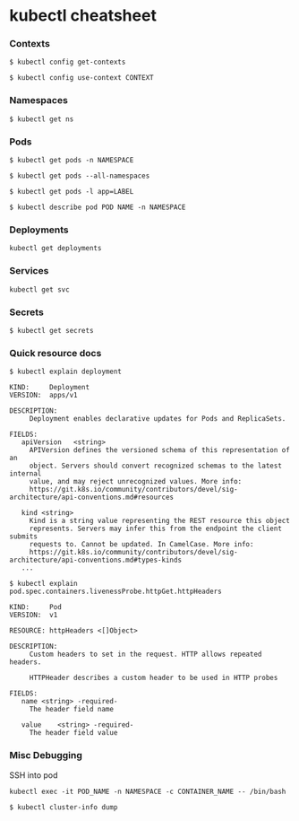 # kubectl cheatsheet

### Contexts

```shell
$ kubectl config get-contexts

$ kubectl config use-context CONTEXT
```

### Namespaces

```shell
$ kubectl get ns
```

### Pods

```shell
$ kubectl get pods -n NAMESPACE

$ kubectl get pods --all-namespaces

$ kubectl get pods -l app=LABEL

$ kubectl describe pod POD NAME -n NAMESPACE
```

### Deployments

```shell
kubectl get deployments
```

### Services

```shell
kubectl get svc
```

### Secrets
```shell
$ kubectl get secrets
```

### Quick resource docs

```shell
$ kubectl explain deployment

KIND:     Deployment
VERSION:  apps/v1

DESCRIPTION:
     Deployment enables declarative updates for Pods and ReplicaSets.

FIELDS:
   apiVersion	<string>
     APIVersion defines the versioned schema of this representation of an
     object. Servers should convert recognized schemas to the latest internal
     value, and may reject unrecognized values. More info:
     https://git.k8s.io/community/contributors/devel/sig-architecture/api-conventions.md#resources

   kind	<string>
     Kind is a string value representing the REST resource this object
     represents. Servers may infer this from the endpoint the client submits
     requests to. Cannot be updated. In CamelCase. More info:
     https://git.k8s.io/community/contributors/devel/sig-architecture/api-conventions.md#types-kinds
   ...

```

```shell
$ kubectl explain pod.spec.containers.livenessProbe.httpGet.httpHeaders

KIND:     Pod
VERSION:  v1

RESOURCE: httpHeaders <[]Object>

DESCRIPTION:
     Custom headers to set in the request. HTTP allows repeated headers.

     HTTPHeader describes a custom header to be used in HTTP probes

FIELDS:
   name	<string> -required-
     The header field name

   value	<string> -required-
     The header field value
```

### Misc Debugging

SSH into pod
```shell
kubectl exec -it POD_NAME -n NAMESPACE -c CONTAINER_NAME -- /bin/bash
```

```shell
$ kubectl cluster-info dump
```
